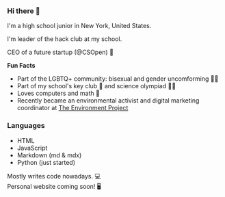 ### Hi there 👋

<!--
**BetsyZhang10/BetsyZhang10** is a ✨ _special_ ✨ repository because its `README.md` (this file) appears on your GitHub profile.
-->
I'm a high school junior in New York, United States.  

I'm leader of the hack club at my school.  

CEO of a future startup (@CSOpen) 🚀  

**Fun Facts**  
- Part of the LGBTQ+ community: bisexual and gender uncomforming 🏳️‍🌈
- Part of my school's key club 🔑 and science olympiad 👩‍🔬
- Loves computers and math 🔢
- Recently became an environmental activist and digital marketing coordinator at [The Environment Project](https://projectenv.org)

### Languages  
- HTML
- JavaScript
- Markdown (md & mdx)
- Python (just started)


Mostly writes code nowadays. 💻  
Personal website coming soon! 🖥️  

